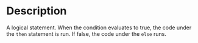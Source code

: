 # Description

A logical statement. When the condition evaluates to true, the code under the `then` statement is run. If false, the code under the `else` runs.
